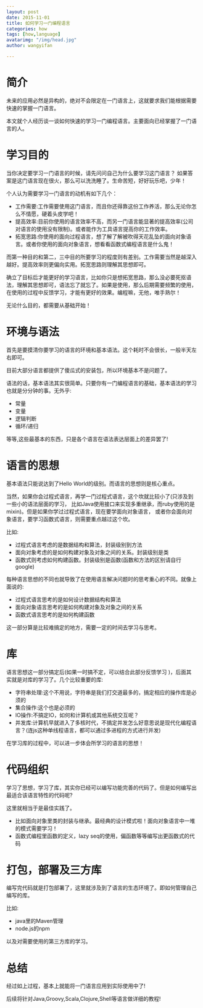 ```yaml
---
layout: post
date: 2015-11-01
title: 如何学习一门编程语言
categories: how
tags: [how,language]
avatarimg: "/img/head.jpg"
author: wangyifan

---
```


# 简介
未来的应用必然是异构的，绝对不会限定在一门语言上，这就要求我们能根据需要快速的掌握一门语言。

本文就个人经历谈一谈如何快速的学习一门编程语言。主要面向已经掌握了一门语言的人。

# 学习目的
当你决定要学习一门语言的时候，请先问问自己为什么要学习这门语言？
如果答案是这门语言现在很火，那么可以洗洗睡了。生命苦短，好好玩乐吧，少年！

个人认为需要学习一门语言的动机有如下几个：

- 工作需要:工作需要使用这门语言，而且你还得靠这份工作养活，那么无论你怎么不情愿，硬着头皮学吧！
- 提高效率:目前你使用的语言效率不高，而另一门语言能显著的提高效率(公司对语言的使用没有限制)。或者能作为工具语言提高你的工作效率。
- 拓宽思路:你使用的面向过程语言，想了解了解被吹得天花乱坠的面向对象语言。或者你使用的面向对象语言，想看看函数式编程语言是什么鬼！

而第一种目的和第二，三中目的所要学习的程度则有差别。工作需要当然是越深入越好。提高效率则更偏向实用。拓宽思路则理解其思想即可。

确立了目标后才能更好的学习语言，比如你只是想拓宽思路，那么没必要死抠语法，理解其思想即可，语法忘了就忘了。如果是使用，那么后期需要频繁的使用，在使用的过程中反馈学习，才能有更好的效果。编程嘛，无他，唯手熟尔！

无论什么目的，都需要从基础开始！

# 环境与语法

首先是要摸清你要学习的语言的环境和基本语法。这个耗时不会很长，一般半天左右即可。

目前大部分语言都提供了傻瓜式的安装包，所以环境基本不是问题了。

语法的话，基本语法其实很简单。只要你有一门编程语言的基础，基本语法的学习也就是分分钟的事。无外乎:

- 常量
- 变量
- 逻辑判断
- 循环/递归

等等,这些最基本的东西，只是各个语言在语法表达层面上的差异罢了!

# 语言的思想

基本语法只能说达到了Hello World的级别。而语言的思想则是核心重点。

当然，如果你会过程式语言，再学一门过程式语言，这个坎就比较小了(只涉及到一些小的语法层面的学习，
比如Java使用接口来实现多重继承，而ruby使用的是mixin)。但是如果你学过过程式语言，现在要学面向对象语言，
或者你会面向对象语言，要学习函数式语言，则需要重点越过这个坎。



比如:

- 过程式语言考虑的是数据结构和算法，封装级别到方法
- 面向对象考虑的是如何构建对象及对象之间的关系。封装级别是类
- 函数式则考虑如何构建函数。封装级别是函数(函数和方法的区别请自行google)

每种语言思想的不同也就导致了在使用语言解决问题时的思考重心的不同。就像上面说的:

- 过程式语言思考的是如何设计数据结构和算法
- 面向对象语言思考的是如何构建对象及对象之间的关系
- 函数式语言思考的是如何构建函数

这一部分算是比较难搞定的地方，需要一定的时间去学习与思考。

# 库

语言思想这一部分搞定后(如果一时搞不定，可以结合此部分反馈学习 )，后面其实就是对库的学习了。几个比较重要的库:

- 字符串处理:这个不用说，字符串是我们打交道最多的，搞定相应的操作库是必须的
- 集合操作:这个也是必须的
- IO操作:不搞定IO，如何和计算机或其他系统交互呢？
- 并发库:计算机早就进入了多核时代，不搞定并发怎么好意思说是现代化编程语言？(连js这种单线程语言，都可以通过多进程的方式进行并发)

在学习库的过程中，可以进一步体会所学习的语言的思想！

# 代码组织

学习了思想，学习了库，其实你已经可以编写功能完善的代码了。但是如何编写出最适合该语言特性的代码呢?

这里就相当于是最佳实践了。

- 比如面向对象里类的封装与继承。最经典的设计模式啦！面向对象语言中一堆的模式需要学习！
- 函数式编程里函数的定义，lazy seq的使用，偏函数等等编写出更函数式的代码

# 打包，部署及三方库

编写完代码就是打包部署了，这里就涉及到了语言的生态环境了。即如何管理自己编写的库。

比如:

- java里的Maven管理
- node.js的npm

以及对需要使用的第三方库的学习。

# 总结

经过如上过程，基本上就能将一门语言应用到实际使用中了!

后续将针对Java,Groovy,Scala,Clojure,Shell等语言做详细的教程!
